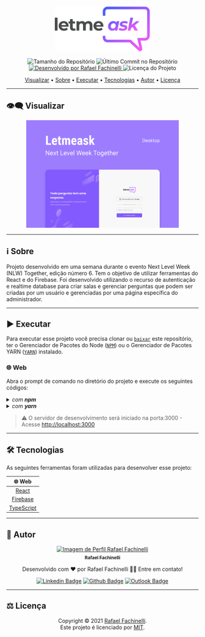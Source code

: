 <p align="center">
  <img alt="Letmeask" src=".github/banner.svg" width="250px"/>
<p>

<p align="center"> 
  <img alt="Tamanho do Repositório" src="https://img.shields.io/github/repo-size/rafaelfachinelli/letmeask?color=835afd&style=for-the-badge">
  <img alt="Último Commit no Repositório" src="https://img.shields.io/github/last-commit/rafaelfachinelli/letmeask?color=835afd&style=for-the-badge">
  <a href="https://github.com/rafaelfachinelli">
    <img alt="Desenvolvido por Rafael Fachinelli" src="https://img.shields.io/badge/Desenvolvedor-Rafael_Fachinelli-%835afd?color=835afd&style=for-the-badge">
  </a>
  <img alt="Licença do Projeto" src="https://img.shields.io/github/license/rafaelfachinelli/letmeask?color=835afd&style=for-the-badge"/>
<p>

<p align="center">
 <a href="#eye_speech_bubble-visualizar">Visualizar</a> •
 <a href="#information_source-sobre">Sobre</a> •
 <a href="#arrow_forward-executar">Executar</a> •
 <a href="#hammer_and_wrench-tecnologias">Tecnologias</a> •
 <a href="#boy-autor">Autor</a> •
 <a href="#balance_scale-licença">Licença</a>
</p>

---
## :eye_speech_bubble: **Visualizar**

<p align="center">
  <img alt="Letmeask" src=".github/cover.svg" width="400px"/>
<p>
  
---
## :information_source: Sobre

Projeto desenvolvido em uma semana durante o evento Next Level Week (NLW) Together, edição número 6. Tem o objetivo de utilizar ferramentas do React e do Firebase. Foi desenvolvido utilizando o recurso de autenticação e realtime database para criar salas e gerenciar perguntas que podem ser criadas por um usuário e gerenciadas por uma página específica do administrador.

---
## :arrow_forward: **Executar**

Para executar esse projeto você precisa clonar ou [`baixar`](https://github.com/USUARIO/REPOSITORIO/archive/main.zip) este repositório, ter o Gerenciador de Pacotes do Node ([`NPM`](https://www.npmjs.com/get-npm)) ou o Gerenciador de Pacotes YARN ([`YARN`](https://yarnpkg.com/getting-started)) instalado.

### :globe_with_meridians: **Web**

Abra o prompt de comando no diretório do projeto e execute os seguintes códigos:

<details>
  <summary><i>com <b>npm</b></i></summary>
  
  ```bash
  # Instalar dependências
  $ npm install

  # Iniciar o servidor de desenvolvimento
  $ npm start
  ```
  
</details>

<details>
  <summary><i>com <b>yarn</b></i></summary>
  
  ```bash
  # Instalar dependências
  $ yarn

  # Iniciar o servidor de desenvolvimento
  $ yarn start

  ```

</details>

> ⚠️ O servidor de desenvolvimento será iniciado na porta:3000 - Acesse <http://localhost:3000>

---
## :hammer_and_wrench: **Tecnologias**

As seguintes ferramentas foram utilizadas para desenvolver esse projeto:

<div align="center">

|:globe_with_meridians: Web|
|:---:|
|[React](https://exemplo.com)|
|[Firebase](https://exemplo.com)|
|[TypeScript](https://exemplo.com)|

</div>

---
## :boy: **Autor**

<div align="center">

<a href="https://github.com/rafaelfachinelli">
 <img src="https://github.com/rafaelfachinelli.png" width="100px;" alt="Imagem de Perfil Rafael Fachinelli"/>
 <br/>
 <sub><b>Rafael Fachinelli</b></sub>
</a>

Desenvolvido com ❤️ por Rafael Fachinelli 👋🏽 Entre em contato!

[![Linkedin Badge](https://img.shields.io/badge/-Rafael_Fachinelli-blue?style=flat-square&logo=Linkedin&logoColor=white)](https://www.linkedin.com/in/rafaelfachinelli)
[![Github Badge](https://img.shields.io/badge/-rafaelfachinelli-000?style=flat-square&logo=Github&logoColor=white)](https://github.com/rafaelfachinelli)
[![Outlook Badge](https://img.shields.io/badge/-rafael.fachinelli@fatec.sp.gov.br-0078d4?style=flat-square&logo=microsoft-outlook&logoColor=white)](mailto:rafael.fachinelli@fatec.sp.gov.br)

</div>

---
## :balance_scale: **Licença**

<div align="center">

Copyright © 2021 [Rafael Fachinelli](https://github.com/rafaelfachinelli).<br />
Este projeto é licenciado por [MIT](./LICENSE).

</div>
